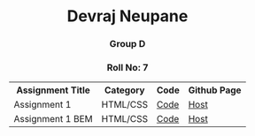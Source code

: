 <div align="center">
    <h1 align="center">Devraj Neupane</h1>
    <h3 align="center">Group D</h3>
    <h3 align="center">Roll No: 7</h3>
</div>

<div align="center" style="margin-inline: auto; width: fit-content">
  <table>
    <tr>
        <th>Assignment Title</th>
        <th>Category</th>
        <th>Code</th>
        <th>Github Page</th>
    </tr>
    <tr>
      <td>Assignment 1</td>
      <td>HTML/CSS</td>
      <!-- TODO: Really? -->
      <td><a href="https://github.com/devrajneupane/LFSWEF/tree/main/Day1">Code</a></td>
      <td><a href="https://devrajneupane.github.io/LFSWEF/Day1/index.html">Host</a></td>
    </tr>
    <tr>
      <td>Assignment 1 BEM</td>
      <td>HTML/CSS</td>
      <td><a href="https://github.com/devrajneupane/LFSWEF/tree/bem/Day1">Code</a></td>
      <td><a href="https://devrajneupane.github.io/LFSWEF/Day1/index.html">Host</a></td>
    </tr>
  </table>
</div>
